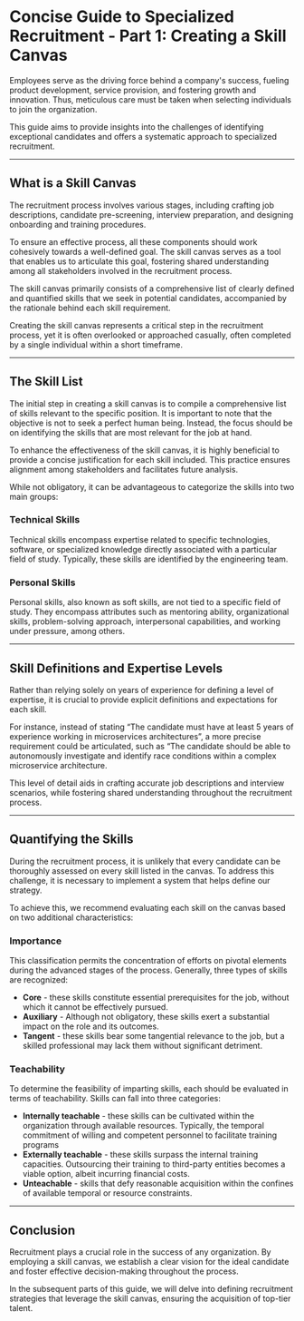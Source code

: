 # Concise Guide to Specialized Recruitment - Part 1: Creating a Skill Canvas
Employees serve as the driving force behind a company's success, fueling product development, service provision, and fostering growth and innovation. Thus, meticulous care must be taken when selecting individuals to join the organization.

This guide aims to provide insights into the challenges of identifying exceptional candidates and offers a systematic approach to specialized recruitment.

---

## What is a Skill Canvas
The recruitment process involves various stages, including crafting job descriptions, candidate pre-screening, interview preparation, and designing onboarding and training procedures. 

To ensure an effective process, all these components should work cohesively towards a well-defined goal. The skill canvas serves as a tool that enables us to articulate this goal, fostering shared understanding among all stakeholders involved in the recruitment process.

The skill canvas primarily consists of a comprehensive list of clearly defined and quantified skills that we seek in potential candidates, accompanied by the rationale behind each skill requirement.

Creating the skill canvas represents a critical step in the recruitment process, yet it is often overlooked or approached casually, often completed by a single individual within a short timeframe.

---

## The Skill List
The initial step in creating a skill canvas is to compile a comprehensive list of skills relevant to the specific position. 
It is important to note that the objective is not to seek a perfect human being. Instead, the focus should be on identifying the skills that are most relevant for the job at hand. 

To enhance the effectiveness of the skill canvas, it is highly beneficial to provide a concise justification for each skill included. This practice ensures alignment among stakeholders and facilitates future analysis.

While not obligatory, it can be advantageous to categorize the skills into two main groups:

### Technical Skills
Technical skills encompass expertise related to specific technologies, software, or specialized knowledge directly associated with a particular field of study. Typically, these skills are identified by the engineering team.

### Personal Skills
Personal skills, also known as soft skills, are not tied to a specific field of study. They encompass attributes such as mentoring ability, organizational skills, problem-solving approach, interpersonal capabilities, and working under pressure, among others.

---

## Skill Definitions and Expertise Levels

Rather than relying solely on years of experience for defining a level of expertise, it is crucial to provide explicit definitions and expectations for each skill. 

For instance, instead of stating “The candidate must have at least 5 years of experience working in microservices architectures”, a more precise requirement could be articulated, such as “The candidate should be able to autonomously investigate and identify race conditions within a complex microservice architecture. 

This level of detail aids in crafting accurate job descriptions and interview scenarios, while fostering shared understanding throughout the recruitment process.

---

## Quantifying the Skills
During the recruitment process, it is unlikely that every candidate can be thoroughly assessed on every skill listed in the canvas. To address this challenge, it is necessary to implement a system that helps define our strategy.

To achieve this, we recommend evaluating each skill on the canvas based on two additional characteristics:

### Importance
This classification permits the concentration of efforts on pivotal elements during the advanced stages of the process. Generally, three types of skills are recognized:

- **Core** - these skills constitute essential prerequisites for the job, without which it cannot be effectively pursued.
- **Auxiliary** - Although not obligatory, these skills exert a substantial impact on the role and its outcomes.
- **Tangent** - these skills bear some tangential relevance to the job, but a skilled professional may lack them without significant detriment.

### Teachability
To determine the feasibility of imparting skills, each should be evaluated in terms of teachability. Skills can fall into three categories:

- **Internally teachable** - these skills can be cultivated within the organization through available resources. Typically, the temporal commitment of willing and competent personnel to facilitate training programs
- **Externally teachable** - these skills surpass the internal training capacities. Outsourcing their training to third-party entities becomes a viable option, albeit incurring financial costs.
- **Unteachable** - skills that defy reasonable acquisition within the confines of available temporal or resource constraints.

---

## Conclusion
Recruitment plays a crucial role in the success of any organization. By employing a skill canvas, we establish a clear vision for the ideal candidate and foster effective decision-making throughout the process. 

In the subsequent parts of this guide, we will delve into defining recruitment strategies that leverage the skill canvas, ensuring the acquisition of top-tier talent.
